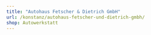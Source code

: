 ```yaml
---
title: "Autohaus Fetscher & Dietrich GmbH"
url: /konstanz/autohaus-fetscher-und-dietrich-gmbh/
shop: Autowerkstatt
---
```

